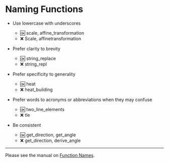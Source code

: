 # Naming Functions

- Use lowercase with underscores
  - :ok: scale, affine_transformation
  - :x:  Scale, affinetransformation

- Prefer clarity to brevity  
  - :ok: string_replace
  - :x:  string_repl
  
- Prefer specificity to generality  
  - :ok: heat
  - :x:  heat_building

- Prefer words to acronyms or abbreviations when they may confuse
  - :ok: two_line_elements
  - :x: tle  

- Be consistent
  - :ok: get_direction, get_angle
  - :x: get_direction, derive_angle
  
-----

Please see the manual on [Function Names](http://docs.julialang.org/en/latest/manual/style-guide/#use-naming-conventions-consistent-with-julia-s-base).
